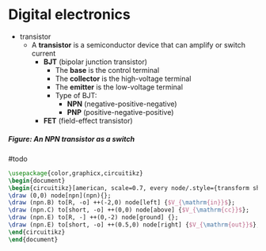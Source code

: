 

# Digital electronics

- transistor
	- A **transistor** is a semiconductor device that can amplify or switch current
		- **BJT** (bipolar junction transistor)
			- The **base** is the control terminal
			- The **collector** is the high-voltage terminal
			- The **emitter** is the low-voltage terminal
			- Type of BJT:
				- **NPN** (negative-positive-negative)
				- **PNP** (positive-negative-positive)
		- **FET** (field-effect transistor) 




##### Figure: An NPN transistor as a switch

#todo

```tex
\usepackage{color,graphicx,circuitikz}
\begin{document}
\begin{circuitikz}[american, scale=0.7, every node/.style={transform shape}]
\draw (0,0) node[npn](npn){};
\draw (npn.B) to[R, -o] ++(-2,0) node[left] {$V_{\mathrm{in}}$};
\draw (npn.C) to[short, -o] ++(0,0) node[above] {$V_{\mathrm{cc}}$};
\draw (npn.E) to[R, -] ++(0,-2) node[ground] {};
\draw (npn.E) to[short, -o] ++(0.5,0) node[right] {$V_{\mathrm{out}}$};
\end{circuitikz}	
\end{document}
```








